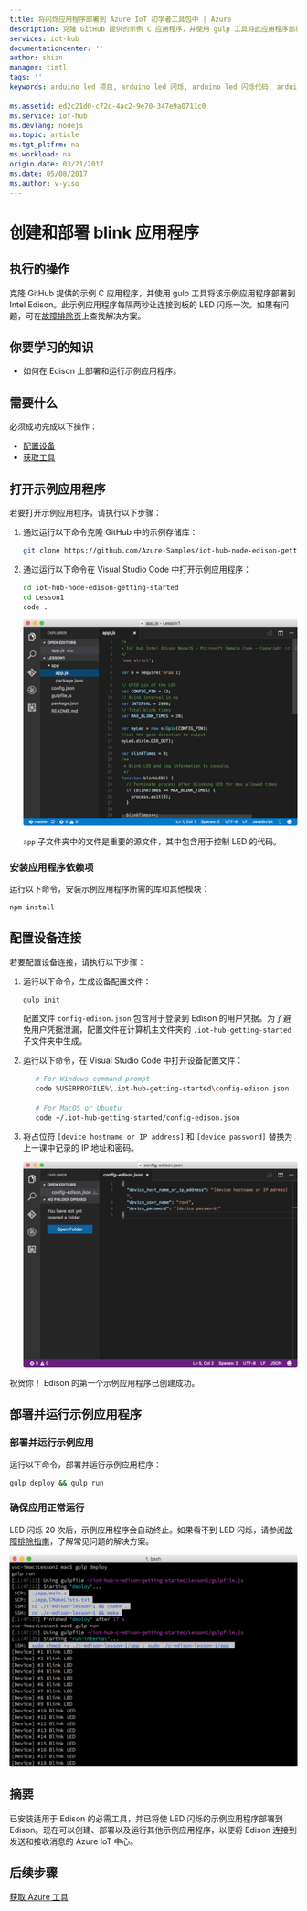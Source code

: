 ```yaml
---
title: 将闪烁应用程序部署到 Azure IoT 初学者工具包中 | Azure
description: 克隆 GitHub 提供的示例 C 应用程序，并使用 gulp 工具将此应用程序部署到 Intel Edison 开发板。此示例应用程序每隔两秒让连接到板的 LED 闪烁一次。
services: iot-hub
documentationcenter: ''
author: shizn
manager: timtl
tags: ''
keywords: arduino led 项目, arduino led 闪烁, arduino led 闪烁代码, arduino 闪烁程序, arduino 闪烁示例

ms.assetid: ed2c21d0-c72c-4ac2-9e70-347e9a0711c0
ms.service: iot-hub
ms.devlang: nodejs
ms.topic: article
ms.tgt_pltfrm: na
ms.workload: na
origin.date: 03/21/2017
ms.date: 05/08/2017
ms.author: v-yiso
---
```


# 创建和部署 blink 应用程序
## 执行的操作
克隆 GitHub 提供的示例 C 应用程序，并使用 gulp 工具将该示例应用程序部署到 Intel Edison。此示例应用程序每隔两秒让连接到板的 LED 闪烁一次。如果有问题，可在[故障排除页][troubleshooting]上查找解决方案。

## 你要学习的知识
* 如何在 Edison 上部署和运行示例应用程序。

## 需要什么
必须成功完成以下操作：

* [配置设备][configure-your-device]
* [获取工具][get-the-tools]

## 打开示例应用程序
若要打开示例应用程序，请执行以下步骤：

1. 通过运行以下命令克隆 GitHub 中的示例存储库：

    ```bash
    git clone https://github.com/Azure-Samples/iot-hub-node-edison-getting-started.git
    ```

2. 通过运行以下命令在 Visual Studio Code 中打开示例应用程序：

    ```bash
    cd iot-hub-node-edison-getting-started
    cd Lesson1
    code .
    ```

    ![存储库结构][repo-structure]  

    `app` 子文件夹中的文件是重要的源文件，其中包含用于控制 LED 的代码。

### 安装应用程序依赖项
运行以下命令，安装示例应用程序所需的库和其他模块：

```bash
npm install
```

## 配置设备连接
若要配置设备连接，请执行以下步骤：

1. 运行以下命令，生成设备配置文件：

    ```bash
    gulp init
    ```

    配置文件 `config-edison.json` 包含用于登录到 Edison 的用户凭据。为了避免用户凭据泄漏，配置文件在计算机主文件夹的 `.iot-hub-getting-started` 子文件夹中生成。

2. 运行以下命令，在 Visual Studio Code 中打开设备配置文件：

    ```bash
       # For Windows command prompt
       code %USERPROFILE%\.iot-hub-getting-started\config-edison.json

       # For MacOS or Ubuntu
       code ~/.iot-hub-getting-started/config-edison.json
    ```

3. 将占位符 `[device hostname or IP address]` 和 `[device password]` 替换为上一课中记录的 IP 地址和密码。

    ![Config.json](./media/iot-hub-intel-edison-lessons/lesson1/vscode-config-mac.png)  

祝贺你！ Edison 的第一个示例应用程序已创建成功。

## 部署并运行示例应用程序

### 部署并运行示例应用
运行以下命令，部署并运行示例应用程序：

```bash
gulp deploy && gulp run
```

### 确保应用正常运行
LED 闪烁 20 次后，示例应用程序会自动终止。如果看不到 LED 闪烁，请参阅[故障排除指南][troubleshooting]，了解常见问题的解决方案。

![LED 闪烁][led-blinking]  

## 摘要
已安装适用于 Edison 的必需工具，并已将使 LED 闪烁的示例应用程序部署到 Edison。现在可以创建、部署以及运行其他示例应用程序，以便将 Edison 连接到发送和接收消息的 Azure IoT 中心。

## 后续步骤
[获取 Azure 工具][get-the-azure-tools]

<!-- Images and links -->

[troubleshooting]: ./iot-hub-intel-edison-kit-node-troubleshooting.md
[Configure-your-device]: ./iot-hub-intel-edison-kit-node-lesson1-configure-your-device.md
[get-the-tools]: ./iot-hub-intel-edison-kit-node-lesson1-get-the-tools-win32.md
[repo-structure]: ./media/iot-hub-intel-edison-lessons/lesson1/repo_structure.png
[led-blinking]: ./media/iot-hub-intel-edison-lessons/lesson1/led_blinking.png
[get-the-azure-tools]: ./iot-hub-intel-edison-kit-node-lesson2-get-azure-tools-win32.md

<!---HONumber=Mooncake_0103_2017-->